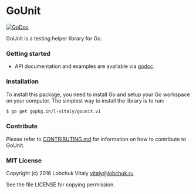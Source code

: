 GoUnit
========

[![GoDoc](https://godoc.org/github.com/l-vitaly/gounit?status.svg)](https://godoc.org/github.com/l-vitaly/gounit)

GoUnit is a testing helper library for Go. 

### Getting started

- API documentation and examples are available via [godoc](https://godoc.org/github.com/l-vitaly/gounit).

### Installation

To install this package, you need to install Go and setup your Go workspace 
on your computer. The simplest way to install the library is to run:

``` bash
$ go get gopkg.in/l-vitaly/gounit.v1
```

### Contribute

Please refer to [CONTRIBUTING.md](./CONTRIBUTING.md)  for information on how 
to contribute to GoUnit.

### MIT License

Copyright (c) 2016 Lobchuk Vitaly vitaly@lobchuk.ru

See the file LICENSE for copying permission.
